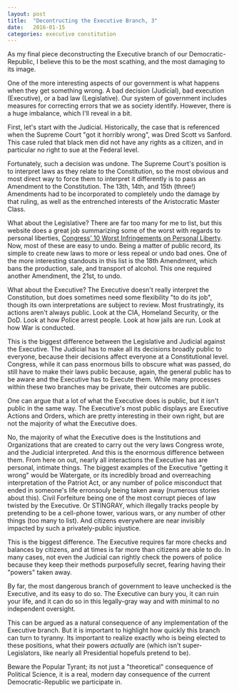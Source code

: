 ```yaml
---
layout: post
title:  "Decontructing the Executive Branch, 3"
date:   2016-01-15
categories: executive constitution
---
```


As my final piece deconstructing the Executive branch of our Democratic-Republic, I believe this to be the most scathing, and the most damaging to its image.

One of the more interesting aspects of our government is what happens when they get something wrong. A bad decision (Judicial), bad execution (Executive), or a bad law (Legislative). Our system of government includes measures for correcting errors that we as society identify. However, there is a huge imbalance, which I'll reveal in a bit.

First, let's start with the Judicial. Historically, the case that is referenced when the Supreme Court "got it horribly wrong", was Dred Scott vs Sanford. This case ruled that black men did not have any rights as a citizen, and in particular no right to sue at the Federal level.

Fortunately, such a decision was undone. The Supreme Court's position is to interpret laws as they relate to the Constitution, so the most obvious and most direct way to force them to interpret it differently is to pass an Amendment to the Constitution. The 13th, 14th, and 15th (three!) Amendments had to be incorporated to completely undo the damage by that ruling, as well as the entrenched interests of the Aristocratic Master Class.

What about the Legislative? There are far too many for me to list, but this website does a great job summarizing some of the worst with regards to personal liberties, [Congress’ 10 Worst Infringements on Personal Liberty](http://www.unitedliberty.org/articles/15108-congress-10-worst-infringements-on-personal-liberty). Now, most of these are easy to undo. Being a matter of public record, its simple to create new laws to more or less repeal or undo bad ones. One of the more interesting standouts in this list is the 18th Amendment, which bans the production, sale, and transport of alcohol. This one required another Amendment, the 21st, to undo.

What about the Executive? The Executive doesn't really interpret the Constitution, but does sometimes need some flexibility "to do its job", though its own interpretations are subject to review. Most frustratingly, its actions aren't always public. Look at the CIA, Homeland Security, or the DoD. Look at how Police arrest people. Look at how jails are run. Look at how War is conducted.

This is the biggest difference between the Legislative and Judicial against the Executive. The Judicial has to make all its decisions broadly public to everyone, because their decisions affect everyone at a Constitutional level. Congress, while it can pass enormous bills to obscure what was passed, do still have to make their laws public because, again, the general public has to be aware and the Executive has to Execute them. While many processes within these two branches may be private, their outcomes are public.

One can argue that a lot of what the Executive does is public, but it isn't public in the same way. The Executive's most public displays are Executive Actions and Orders, which are pretty interesting in their own right, but are not the majority of what the Executive does.

No, the majority of what the Executive does is the Institutions and Organizations that are created to carry out the very laws Congress wrote, and the Judicial interpreted. And this is the enormous difference between them. From here on out, nearly all interactions the Executive has are personal, intimate things. The biggest examples of the Executive "getting it wrong" would be Watergate, or its incredibly broad and overreaching interpretation of the Patriot Act, or any number of police misconduct that ended in someone's life erronsouly being taken away (numerous stories about this). Civil Forfeiture being one of the most corrupt pieces of law twisted by the Executive. Or STINGRAY, which illegally tracks people by pretending to be a cell-phone tower, various wars, or any number of other things (too many to list). And citizens everywhere are near invisibly impacted by such a privately-public injustice.

This is the biggest difference. The Executive requires far more checks and balances by citizens, and at times is far more than citizens are able to do. In many cases, not even the Judicial can rightly check the powers of police because they keep their methods purposefully secret, fearing having their "powers" taken away.

By far, the most dangerous branch of government to leave unchecked is the Executive, and its easy to do so. The Executive can bury you, it can ruin your life, and it can do so in this legally-gray way and with minimal to no independent oversight.

This can be argued as a natural consequence of any implementation of the Executive branch. But it is important to highlight how quickly this branch can turn to tyranny. Its important to realize exactly who is being elected to these positions, what their powers *actually* are (which isn't super-Legislators, like nearly all Presidential hopefuls pretend to be).

Beware the Popular Tyrant; its not just a "theoretical" consequence of Political Science, it is a real, modern day consequence of the current Democratic-Republic we participate in.